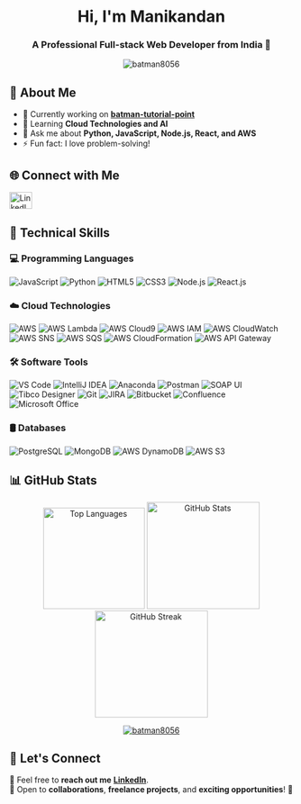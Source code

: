 <h1 align="center">Hi, I'm Manikandan</h1>
<h3 align="center">A Professional Full-stack Web Developer from India 🚀</h3>

<p align="center">
  <img src="https://komarev.com/ghpvc/?username=batman8056&label=Profile%20views&color=0e75b6&style=flat" alt="batman8056" />
</p>



## 🚀 About Me
- 🔭 Currently working on **[batman-tutorial-point](https://github.com/batman8056/batman-tutorial-point/)**  
- 🌱 Learning **Cloud Technologies and AI**  
- 💬 Ask me about **Python, JavaScript, Node.js, React, and AWS**   
- ⚡ Fun fact: I love problem-solving!

## 🌐 Connect with Me
<p align="left">
  <a href="https://www.linkedin.com/in/manikandan-pandian-39b16621b/" target="blank">
    <img align="center" src="https://raw.githubusercontent.com/rahuldkjain/github-profile-readme-generator/master/src/images/icons/Social/linked-in-alt.svg" alt="LinkedIn" height="30" width="40" />
  </a>
</p>


## 🚀 **Technical Skills**  

### 💻 **Programming Languages**  
![JavaScript](https://img.shields.io/badge/JavaScript-%23323330.svg?style=plastic&logo=javascript&logoColor=%23F7DF1E) ![Python](https://img.shields.io/badge/Python-3670A0?style=plastic&logo=python&logoColor=ffdd54)  ![HTML5](https://img.shields.io/badge/HTML5-%23E34F26.svg?style=plastic&logo=html5&logoColor=white)  ![CSS3](https://img.shields.io/badge/CSS3-%231572B6.svg?style=plastic&logo=css3&logoColor=white)  ![Node.js](https://img.shields.io/badge/Node.js-339933?style=plastic&logo=nodedotjs&logoColor=white)  ![React.js](https://img.shields.io/badge/React-%2361DAFB.svg?style=plastic&logo=react&logoColor=white)  

### ☁️ **Cloud Technologies**  
![AWS](https://img.shields.io/badge/AWS-%23FF9900.svg?style=plastic&logo=amazonaws&logoColor=white)  ![AWS Lambda](https://img.shields.io/badge/AWS%20Lambda-FF9900?style=plastic&logo=awslambda&logoColor=white)  ![AWS Cloud9](https://img.shields.io/badge/AWS%20Cloud9-232F3E?style=plastic&logo=amazonaws&logoColor=white)  ![AWS IAM](https://img.shields.io/badge/AWS%20IAM-232F3E?style=plastic&logo=amazonaws&logoColor=white) ![AWS CloudWatch](https://img.shields.io/badge/AWS%20CloudWatch-FF9900?style=plastic&logo=amazonaws&logoColor=white)  ![AWS SNS](https://img.shields.io/badge/AWS%20SNS-FF4F8B?style=plastic&logo=amazonaws&logoColor=white)  ![AWS SQS](https://img.shields.io/badge/AWS%20SQS-FF9900?style=plastic&logo=amazonaws&logoColor=white)  ![AWS CloudFormation](https://img.shields.io/badge/AWS%20CloudFormation-00A1F1?style=plastic&logo=amazonaws&logoColor=white)  ![AWS API Gateway](https://img.shields.io/badge/AWS%20API%20Gateway-FF4F8B?style=plastic&logo=amazonaws&logoColor=white)  

### 🛠️ **Software Tools**  
![VS Code](https://img.shields.io/badge/VS%20Code-007ACC?style=plastic&logo=visualstudiocode&logoColor=white)  ![IntelliJ IDEA](https://img.shields.io/badge/IntelliJ%20IDEA-000000?style=plastic&logo=intellijidea&logoColor=white)  ![Anaconda](https://img.shields.io/badge/Anaconda-44A833?style=plastic&logo=anaconda&logoColor=white)  ![Postman](https://img.shields.io/badge/Postman-FF6C37?style=plastic&logo=postman&logoColor=white)  ![SOAP UI](https://img.shields.io/badge/SOAP%20UI-0044CC?style=plastic&logo=soapui&logoColor=white)  ![Tibco Designer](https://img.shields.io/badge/Tibco%20Designer-0033A0?style=plastic&logo=tibco&logoColor=white)  ![Git](https://img.shields.io/badge/Git-F05032?style=plastic&logo=git&logoColor=white)  ![JIRA](https://img.shields.io/badge/JIRA-0052CC?style=plastic&logo=jira&logoColor=white)  ![Bitbucket](https://img.shields.io/badge/Bitbucket-0052CC?style=plastic&logo=bitbucket&logoColor=white)  ![Confluence](https://img.shields.io/badge/Confluence-172B4D?style=plastic&logo=confluence&logoColor=white)  ![Microsoft Office](https://img.shields.io/badge/Microsoft%20Office-D83B01?style=plastic&logo=microsoftoffice&logoColor=white)  

### 🛢️ **Databases**  
![PostgreSQL](https://img.shields.io/badge/PostgreSQL-336791?style=plastic&logo=postgresql&logoColor=white) ![MongoDB](https://img.shields.io/badge/MongoDB-47A248?style=plastic&logo=mongodb&logoColor=white) ![AWS DynamoDB](https://img.shields.io/badge/AWS%20DynamoDB-FF9900?style=plastic&logo=aws&logoColor=white) ![AWS S3](https://img.shields.io/badge/AWS%20S3-569A31?style=plastic&logo=aws&logoColor=white)




## 📊 GitHub Stats
<p align="center">
  <img height="180em" width="180em" src="https://github-readme-stats.vercel.app/api/top-langs?username=batman8056&show_icons=true&locale=en&layout=compact&theme=tokyonight" alt="Top Languages" />
  <img height="190em" width="200em" src="https://github-readme-stats.vercel.app/api?username=batman8056&show_icons=true&locale=en&theme=tokyonight" alt="GitHub Stats" />
  <img height="190em" width="200em" src="https://github-readme-streak-stats.herokuapp.com/?user=batman8056&theme=tokyonight" alt="GitHub Streak" />
</p>
<p align="center">
  <a href="https://github.com/ryo-ma/github-profile-trophy"> 
    <img src="https://github-profile-trophy.vercel.app/?username=batman8056&theme=dracula" alt="batman8056" />
  </a>
</p>

## 🎯 Let's Connect
📩 Feel free to **reach out me** **[LinkedIn](https://www.linkedin.com/in/manikandan-pandian-39b16621b/)**.   
📌 Open to **collaborations**, **freelance projects**, and **exciting opportunities**! 🚀
